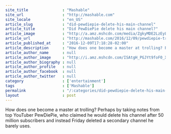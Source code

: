 ```yaml
---
site_title               : "Mashable"
site_url                 : "http://mashable.com"
site_locale              : "en_US"
article_slug             : "did-pewdiepie-delete-his-main-channel"
article_title            : "Did PewDiePie delete his main channel?"
article_image            : "http://a.amz.mshcdn.com/media/ZgkyMDE2LzEyLzA5Lzg4LzE0YjNiMWExZmI3ZTRmMWY5ZDg1OGNjYzYwNjNiZmI1LjhkZDg2LmpwZwpwCXRodW1iCTEyMDB4NjMwCmUJanBn/9c502155/8c3/14b3b1a1fb7e4f1f9d858ccc6063bfb5.jpg"
article_url              : "http://mashable.com/2016/12/09/pewdiepie-troll-delete-your-account/"
article_published_at     : "2016-12-09T17:18:28-02:00"
article_description      : "How does one become a master at trolling? Perhaps by taking notes from top YouTuber PewDiePie, who claimed he would delete his channel after 50 million subscribers and instead Friday deleted a secondary channel he barely uses."
article_author_name      : null
article_author_image     : "http://i.amz.mshcdn.com/ISAtgH_PGJYt9foF0_XQwa-LX6s=/90x90/2016%2F09%2F16%2Fe5%2Fhttpsd2mhye01h4nj2n.cloudfront.netmediaZgkyMDE1LzEw.2e908.jpg"
article_author_biography : null
article_author_profile   : null
article_author_facebook  : null
article_author_twitter   : null
category                 : ['entertainment']
tags                     : ['Mashable']
permalink                : "/:categories/did-pewdiepie-delete-his-main-channel/"
layout                   : post
---
```


How does one become a master at trolling? Perhaps by taking notes from top YouTuber PewDiePie, who claimed he would delete his channel after 50 million subscribers and instead Friday deleted a secondary channel he barely uses.
